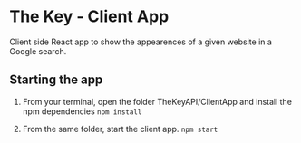 # The Key - Client App

Client side React app to show the appearences of a given website in a Google search.

## Starting the app

1. From your terminal, open the folder TheKeyAPI/ClientApp and install the npm dependencies
   `npm install`

2. From the same folder, start the client app.
   `npm start`
